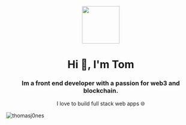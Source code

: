 <div id="header" align="center">
  <img src="https://media.giphy.com/media/M9gbBd9nbDrOTu1Mqx/giphy.gif](https://cdn.dribbble.com/users/1818304/screenshots/6601989/rick__dribbble.gif](https://cdn.dribbble.com/users/1818304/screenshots/6601989/rick__dribbble.gif))" width="100"/>
</div>
<h1 align="center">Hi 👋, I'm Tom</h1>
<h3 align="center">Im a front end developer with a passion for web3 and blockchain.</h3>
<p align="center">I love to build full stack web apps 🌐</p>


<p><img align="center" src="https://github-readme-streak-stats.herokuapp.com/?user=thomasj0nes&" alt="thomasj0nes" /></p>
